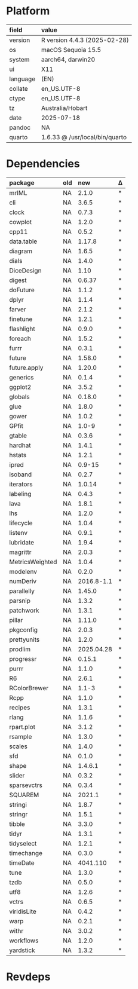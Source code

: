 # Platform

|field    |value                          |
|:--------|:------------------------------|
|version  |R version 4.4.3 (2025-02-28)   |
|os       |macOS Sequoia 15.5             |
|system   |aarch64, darwin20              |
|ui       |X11                            |
|language |(EN)                           |
|collate  |en_US.UTF-8                    |
|ctype    |en_US.UTF-8                    |
|tz       |Australia/Hobart               |
|date     |2025-07-18                     |
|pandoc   |NA                             |
|quarto   |1.6.33 @ /usr/local/bin/quarto |

# Dependencies

|package         |old |new        |Δ  |
|:---------------|:---|:----------|:--|
|mrIML           |NA  |2.1.0      |*  |
|cli             |NA  |3.6.5      |*  |
|clock           |NA  |0.7.3      |*  |
|cowplot         |NA  |1.2.0      |*  |
|cpp11           |NA  |0.5.2      |*  |
|data.table      |NA  |1.17.8     |*  |
|diagram         |NA  |1.6.5      |*  |
|dials           |NA  |1.4.0      |*  |
|DiceDesign      |NA  |1.10       |*  |
|digest          |NA  |0.6.37     |*  |
|doFuture        |NA  |1.1.2      |*  |
|dplyr           |NA  |1.1.4      |*  |
|farver          |NA  |2.1.2      |*  |
|finetune        |NA  |1.2.1      |*  |
|flashlight      |NA  |0.9.0      |*  |
|foreach         |NA  |1.5.2      |*  |
|furrr           |NA  |0.3.1      |*  |
|future          |NA  |1.58.0     |*  |
|future.apply    |NA  |1.20.0     |*  |
|generics        |NA  |0.1.4      |*  |
|ggplot2         |NA  |3.5.2      |*  |
|globals         |NA  |0.18.0     |*  |
|glue            |NA  |1.8.0      |*  |
|gower           |NA  |1.0.2      |*  |
|GPfit           |NA  |1.0-9      |*  |
|gtable          |NA  |0.3.6      |*  |
|hardhat         |NA  |1.4.1      |*  |
|hstats          |NA  |1.2.1      |*  |
|ipred           |NA  |0.9-15     |*  |
|isoband         |NA  |0.2.7      |*  |
|iterators       |NA  |1.0.14     |*  |
|labeling        |NA  |0.4.3      |*  |
|lava            |NA  |1.8.1      |*  |
|lhs             |NA  |1.2.0      |*  |
|lifecycle       |NA  |1.0.4      |*  |
|listenv         |NA  |0.9.1      |*  |
|lubridate       |NA  |1.9.4      |*  |
|magrittr        |NA  |2.0.3      |*  |
|MetricsWeighted |NA  |1.0.4      |*  |
|modelenv        |NA  |0.2.0      |*  |
|numDeriv        |NA  |2016.8-1.1 |*  |
|parallelly      |NA  |1.45.0     |*  |
|parsnip         |NA  |1.3.2      |*  |
|patchwork       |NA  |1.3.1      |*  |
|pillar          |NA  |1.11.0     |*  |
|pkgconfig       |NA  |2.0.3      |*  |
|prettyunits     |NA  |1.2.0      |*  |
|prodlim         |NA  |2025.04.28 |*  |
|progressr       |NA  |0.15.1     |*  |
|purrr           |NA  |1.1.0      |*  |
|R6              |NA  |2.6.1      |*  |
|RColorBrewer    |NA  |1.1-3      |*  |
|Rcpp            |NA  |1.1.0      |*  |
|recipes         |NA  |1.3.1      |*  |
|rlang           |NA  |1.1.6      |*  |
|rpart.plot      |NA  |3.1.2      |*  |
|rsample         |NA  |1.3.0      |*  |
|scales          |NA  |1.4.0      |*  |
|sfd             |NA  |0.1.0      |*  |
|shape           |NA  |1.4.6.1    |*  |
|slider          |NA  |0.3.2      |*  |
|sparsevctrs     |NA  |0.3.4      |*  |
|SQUAREM         |NA  |2021.1     |*  |
|stringi         |NA  |1.8.7      |*  |
|stringr         |NA  |1.5.1      |*  |
|tibble          |NA  |3.3.0      |*  |
|tidyr           |NA  |1.3.1      |*  |
|tidyselect      |NA  |1.2.1      |*  |
|timechange      |NA  |0.3.0      |*  |
|timeDate        |NA  |4041.110   |*  |
|tune            |NA  |1.3.0      |*  |
|tzdb            |NA  |0.5.0      |*  |
|utf8            |NA  |1.2.6      |*  |
|vctrs           |NA  |0.6.5      |*  |
|viridisLite     |NA  |0.4.2      |*  |
|warp            |NA  |0.2.1      |*  |
|withr           |NA  |3.0.2      |*  |
|workflows       |NA  |1.2.0      |*  |
|yardstick       |NA  |1.3.2      |*  |

# Revdeps

